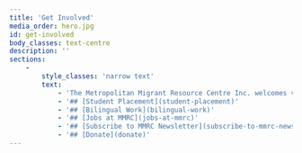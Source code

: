 ```yaml
---
title: 'Get Involved'
media_order: hero.jpg
id: get-involved
body_classes: text-centre
description: ''
sections:
    -
        style_classes: 'narrow text'
        text:
            - 'The Metropolitan Migrant Resource Centre Inc. welcomes volunteers, bilingual workers and students. We have employment opportunities or you can take advantage of our membership program or make a teax deductable donation.'
            - '## [Student Placement](student-placement)'
            - '## [Bilingual Work](bilingual-work)'
            - '## [Jobs at MMRC](jobs-at-mmrc)'
            - '## [Subscribe to MMRC Newsletter](subscribe-to-mmrc-newsletter)'
            - '## [Donate](donate)'
---
```



